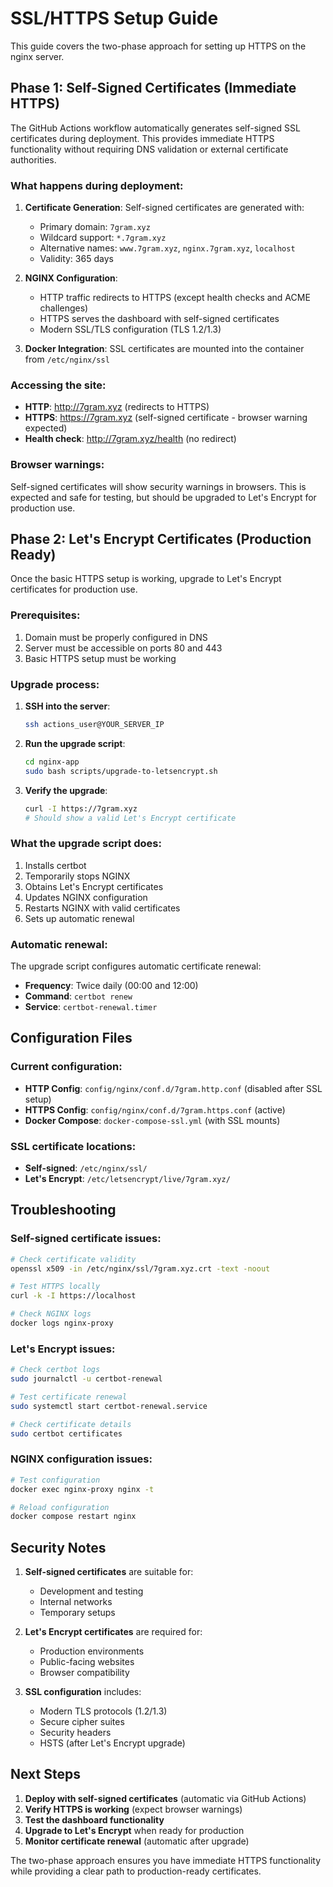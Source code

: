 # SSL/HTTPS Setup Guide

This guide covers the two-phase approach for setting up HTTPS on the nginx server.

## Phase 1: Self-Signed Certificates (Immediate HTTPS)

The GitHub Actions workflow automatically generates self-signed SSL certificates during deployment. This provides immediate HTTPS functionality without requiring DNS validation or external certificate authorities.

### What happens during deployment:

1. **Certificate Generation**: Self-signed certificates are generated with:
   - Primary domain: `7gram.xyz`
   - Wildcard support: `*.7gram.xyz`
   - Alternative names: `www.7gram.xyz`, `nginx.7gram.xyz`, `localhost`
   - Validity: 365 days

2. **NGINX Configuration**: 
   - HTTP traffic redirects to HTTPS (except health checks and ACME challenges)
   - HTTPS serves the dashboard with self-signed certificates
   - Modern SSL/TLS configuration (TLS 1.2/1.3)

3. **Docker Integration**: SSL certificates are mounted into the container from `/etc/nginx/ssl`

### Accessing the site:

- **HTTP**: http://7gram.xyz (redirects to HTTPS)
- **HTTPS**: https://7gram.xyz (self-signed certificate - browser warning expected)
- **Health check**: http://7gram.xyz/health (no redirect)

### Browser warnings:

Self-signed certificates will show security warnings in browsers. This is expected and safe for testing, but should be upgraded to Let's Encrypt for production use.

## Phase 2: Let's Encrypt Certificates (Production Ready)

Once the basic HTTPS setup is working, upgrade to Let's Encrypt certificates for production use.

### Prerequisites:

1. Domain must be properly configured in DNS
2. Server must be accessible on ports 80 and 443
3. Basic HTTPS setup must be working

### Upgrade process:

1. **SSH into the server**:
   ```bash
   ssh actions_user@YOUR_SERVER_IP
   ```

2. **Run the upgrade script**:
   ```bash
   cd nginx-app
   sudo bash scripts/upgrade-to-letsencrypt.sh
   ```

3. **Verify the upgrade**:
   ```bash
   curl -I https://7gram.xyz
   # Should show a valid Let's Encrypt certificate
   ```

### What the upgrade script does:

1. Installs certbot
2. Temporarily stops NGINX
3. Obtains Let's Encrypt certificates
4. Updates NGINX configuration
5. Restarts NGINX with valid certificates
6. Sets up automatic renewal

### Automatic renewal:

The upgrade script configures automatic certificate renewal:
- **Frequency**: Twice daily (00:00 and 12:00)
- **Command**: `certbot renew`
- **Service**: `certbot-renewal.timer`

## Configuration Files

### Current configuration:

- **HTTP Config**: `config/nginx/conf.d/7gram.http.conf` (disabled after SSL setup)
- **HTTPS Config**: `config/nginx/conf.d/7gram.https.conf` (active)
- **Docker Compose**: `docker-compose-ssl.yml` (with SSL mounts)

### SSL certificate locations:

- **Self-signed**: `/etc/nginx/ssl/`
- **Let's Encrypt**: `/etc/letsencrypt/live/7gram.xyz/`

## Troubleshooting

### Self-signed certificate issues:

```bash
# Check certificate validity
openssl x509 -in /etc/nginx/ssl/7gram.xyz.crt -text -noout

# Test HTTPS locally
curl -k -I https://localhost

# Check NGINX logs
docker logs nginx-proxy
```

### Let's Encrypt issues:

```bash
# Check certbot logs
sudo journalctl -u certbot-renewal

# Test certificate renewal
sudo systemctl start certbot-renewal.service

# Check certificate details
sudo certbot certificates
```

### NGINX configuration issues:

```bash
# Test configuration
docker exec nginx-proxy nginx -t

# Reload configuration
docker compose restart nginx
```

## Security Notes

1. **Self-signed certificates** are suitable for:
   - Development and testing
   - Internal networks
   - Temporary setups

2. **Let's Encrypt certificates** are required for:
   - Production environments
   - Public-facing websites
   - Browser compatibility

3. **SSL configuration** includes:
   - Modern TLS protocols (1.2/1.3)
   - Secure cipher suites
   - Security headers
   - HSTS (after Let's Encrypt upgrade)

## Next Steps

1. **Deploy with self-signed certificates** (automatic via GitHub Actions)
2. **Verify HTTPS is working** (expect browser warnings)
3. **Test the dashboard functionality**
4. **Upgrade to Let's Encrypt** when ready for production
5. **Monitor certificate renewal** (automatic after upgrade)

The two-phase approach ensures you have immediate HTTPS functionality while providing a clear path to production-ready certificates.
